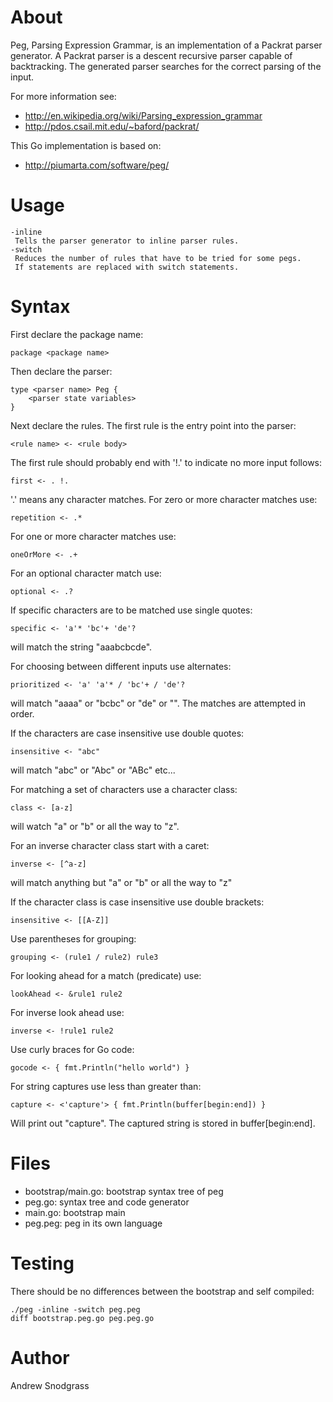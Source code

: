 # About

Peg, Parsing Expression Grammar, is an implementation of a Packrat parser
generator. A Packrat parser is a descent recursive parser capable of
backtracking. The generated parser searches for the correct parsing of the
input.

For more information see:
* http://en.wikipedia.org/wiki/Parsing_expression_grammar
* http://pdos.csail.mit.edu/~baford/packrat/

This Go implementation is based on:
* http://piumarta.com/software/peg/


# Usage

```
-inline
 Tells the parser generator to inline parser rules.
-switch
 Reduces the number of rules that have to be tried for some pegs.
 If statements are replaced with switch statements.
```


# Syntax

First declare the package name:
```
package <package name>
```

Then declare the parser:
```
type <parser name> Peg {
	<parser state variables>
}
```

Next declare the rules. The first rule is the entry point into the parser:
```
<rule name> <- <rule body>
```

The first rule should probably end with '!.' to indicate no more input follows:
```
first <- . !.
```

'.' means any character matches. For zero or more character matches use:
```
repetition <- .*
```

For one or more character matches use:
```
oneOrMore <- .+
```

For an optional character match use:
```
optional <- .?
```

If specific characters are to be matched use single quotes:
```
specific <- 'a'* 'bc'+ 'de'?
```
will match the string "aaabcbcde".

For choosing between different inputs use alternates:
```
prioritized <- 'a' 'a'* / 'bc'+ / 'de'?
```
will match "aaaa" or "bcbc" or "de" or "". The matches are attempted in order.

If the characters are case insensitive use double quotes:
```
insensitive <- "abc"
```
will match "abc" or "Abc" or "ABc" etc...

For matching a set of characters use a character class:
```
class <- [a-z]
```
will watch "a" or "b" or all the way to "z".

For an inverse character class start with a caret:
```
inverse <- [^a-z]
```
will match anything but "a" or "b" or all the way to "z"

If the character class is case insensitive use double brackets:
```
insensitive <- [[A-Z]]
```

Use parentheses for grouping:
```
grouping <- (rule1 / rule2) rule3
```

For looking ahead for a match (predicate) use:
```
lookAhead <- &rule1 rule2
```

For inverse look ahead use:
```
inverse <- !rule1 rule2
```

Use curly braces for Go code:
```
gocode <- { fmt.Println("hello world") }
```

For string captures use less than greater than:
```
capture <- <'capture'> { fmt.Println(buffer[begin:end]) }
```
Will print out "capture". The captured string is stored in buffer[begin:end].


# Files

* bootstrap/main.go: bootstrap syntax tree of peg
* peg.go: syntax tree and code generator
* main.go: bootstrap main
* peg.peg: peg in its own language


# Testing

There should be no differences between the bootstrap and self compiled:

```
./peg -inline -switch peg.peg
diff bootstrap.peg.go peg.peg.go
```


# Author

Andrew Snodgrass
